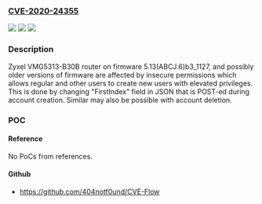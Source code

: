 ### [CVE-2020-24355](https://cve.mitre.org/cgi-bin/cvename.cgi?name=CVE-2020-24355)
![](https://img.shields.io/static/v1?label=Product&message=n%2Fa&color=blue)
![](https://img.shields.io/static/v1?label=Version&message=n%2Fa&color=blue)
![](https://img.shields.io/static/v1?label=Vulnerability&message=n%2Fa&color=brighgreen)

### Description

Zyxel VMG5313-B30B router on firmware 5.13(ABCJ.6)b3_1127, and possibly older versions of firmware are affected by insecure permissions which allows regular and other users to create new users with elevated privileges. This is done by changing "FirstIndex" field in JSON that is POST-ed during account creation. Similar may also be possible with account deletion.

### POC

#### Reference
No PoCs from references.

#### Github
- https://github.com/404notf0und/CVE-Flow

